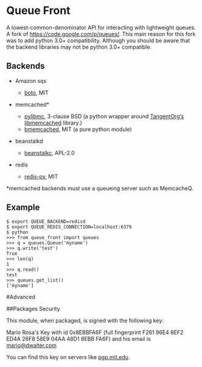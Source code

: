 # Queue Front #
A lowest-common-denominator API for interacting with lightweight queues. A fork of https://code.google.com/p/queues/. This main reason for this fork was to add python 3.0+ compatibility. Although you should be aware that the backend libraries may not be python 3.0+ compatible.

## Backends ##

* Amazon sqs

    * [boto](https://github.com/boto/boto), MIT

* memcached*

    * [pylibmc](http://sendapatch.se/projects/pylibmc/), 3-clause BSD (a python wrapper around [TangentOrg‘s](http://tangent.org/) [libmemcached](http://libmemcached.org/libMemcached.html) library.)
    * [bmemcached](https://github.com/jaysonsantos/python-binary-memcached), MIT (a pure python module)

* beanstalkd

    * [beanstalkc](http://github.com/earl/beanstalkc/tree/master), APL-2.0

* redis

    * [redis-py](https://github.com/andymccurdy/redis-py), MIT

*memcached backends must use a queueing server such as MemcacheQ.

## Example ##
    $ export QUEUE_BACKEND=redisd
    $ export QUEUE_REDIS_CONNECTION=localhost:6379
    $ python
    >>> from queue_front import queues
    >>> q = queues.Queue('myname')
    >>> q.write('test')
    True
    >>> len(q)
    1
    >>> q.read()
    test
    >>> queues.get_list()
    ['myname']

#Advanced

##Packages Security

This module, when packaged, is signed with the following key:

Mario Rosa's Key with id 0x8EBBFA6F (full fingerprint F261 96E4 8EF2 ED4A 26F8  58E9 04AA
48D1 8EBB FA6F) and his email is mario@dwaiter.com

You can find this key on servers like [pgp.mit.edu][PGP MIT].

[PGP MIT]: http://pgp.mit.edu
